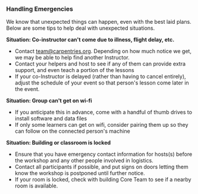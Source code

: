 ### Handling Emergencies

We know that unexpected things can happen, even with the best laid plans. Below are some tips to help deal with unexpected situations.  

**Situation: Co-instructor can't come due to illness, flight delay, etc.** 
* Contact team@carpentries.org.  Depending on how much notice we get, we may be able to help find another Instructor.
* Contact your helpers and host to see if any of them can provide extra support, and even teach a portion of the lessons
* If your co-Instructor is delayed (rather than having to cancel entirely), adjust the schedule of your event so that person's lesson come later in the event.

**Situation: Group can't get on wi-fi**
* If you anticipate this in advance, come with a handful of thumb drives to install software and data files
* If only some learners can get on wifi, consider pairing them up so they can follow on the connected person's machine

**Situation: Building or classroom is locked**
* Ensure that you have emergency contact information for hosts(s) before the workshop and any other people involved in logistics.
* Contact all participants if possible, and put signs on doors letting them know the workshop is postponed until further notice.
* If your room is locked, check with building Core Team to see if a nearby room is available.
